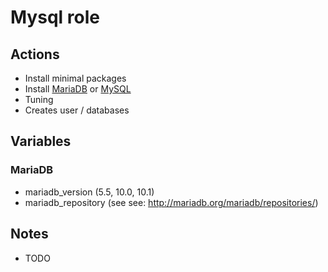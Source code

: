 Mysql role
==========

Actions
-------

- Install minimal packages
- Install [MariaDB](https://mariadb.org) or [MySQL](http://www.mysql.com)
- Tuning
- Creates user / databases

Variables
---------

### MariaDB

- mariadb\_version (5.5, 10.0, 10.1)
- mariadb\_repository (see see: http://mariadb.org/mariadb/repositories/)


Notes
-----

- TODO

